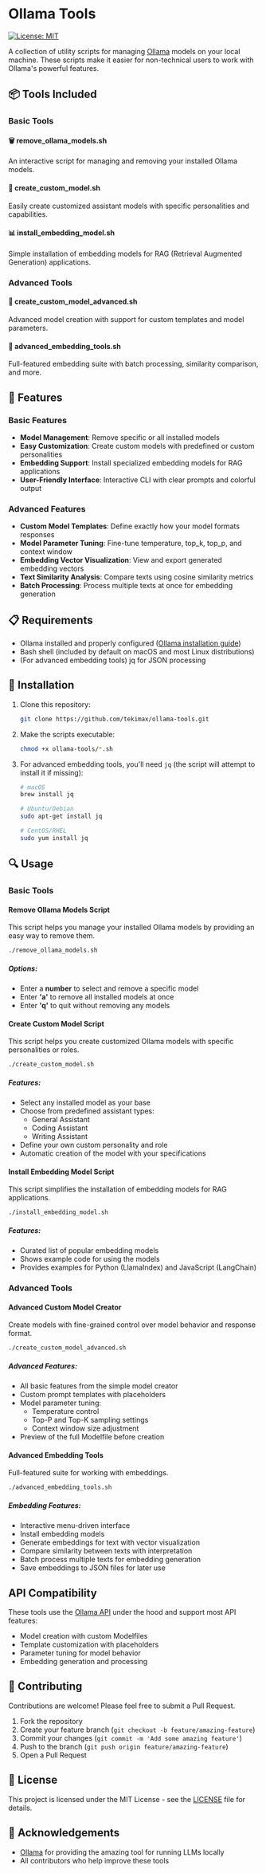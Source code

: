 # Ollama Tools

[![License: MIT](https://img.shields.io/badge/License-MIT-yellow.svg)](https://opensource.org/licenses/MIT)

A collection of utility scripts for managing [Ollama](https://ollama.ai/) models on your local machine. These scripts make it easier for non-technical users to work with Ollama's powerful features.

## 📦 Tools Included

### Basic Tools

#### 🗑️ remove_ollama_models.sh

An interactive script for managing and removing your installed Ollama models.

#### 🤖 create_custom_model.sh

Easily create customized assistant models with specific personalities and capabilities.

#### 📊 install_embedding_model.sh

Simple installation of embedding models for RAG (Retrieval Augmented Generation) applications.

### Advanced Tools

#### 🚀 create_custom_model_advanced.sh

Advanced model creation with support for custom templates and model parameters.

#### 🧠 advanced_embedding_tools.sh

Full-featured embedding suite with batch processing, similarity comparison, and more.

## 🚀 Features

### Basic Features

- **Model Management**: Remove specific or all installed models
- **Easy Customization**: Create custom models with predefined or custom personalities
- **Embedding Support**: Install specialized embedding models for RAG applications
- **User-Friendly Interface**: Interactive CLI with clear prompts and colorful output

### Advanced Features

- **Custom Model Templates**: Define exactly how your model formats responses
- **Model Parameter Tuning**: Fine-tune temperature, top_k, top_p, and context window
- **Embedding Vector Visualization**: View and export generated embedding vectors
- **Text Similarity Analysis**: Compare texts using cosine similarity metrics
- **Batch Processing**: Process multiple texts at once for embedding generation

## 📋 Requirements

- Ollama installed and properly configured ([Ollama installation guide](https://ollama.ai/download))
- Bash shell (included by default on macOS and most Linux distributions)
- (For advanced embedding tools) jq for JSON processing

## 🔧 Installation

1. Clone this repository:
   ```bash
   git clone https://github.com/tekimax/ollama-tools.git
   ```

2. Make the scripts executable:
   ```bash
   chmod +x ollama-tools/*.sh
   ```

3. For advanced embedding tools, you'll need `jq` (the script will attempt to install it if missing):
   ```bash
   # macOS
   brew install jq
   
   # Ubuntu/Debian
   sudo apt-get install jq
   
   # CentOS/RHEL
   sudo yum install jq
   ```

## 🔍 Usage

### Basic Tools

#### Remove Ollama Models Script

This script helps you manage your installed Ollama models by providing an easy way to remove them.

```bash
./remove_ollama_models.sh
```

##### Options:

- Enter a **number** to select and remove a specific model
- Enter **'a'** to remove all installed models at once
- Enter **'q'** to quit without removing any models

#### Create Custom Model Script

This script helps you create customized Ollama models with specific personalities or roles.

```bash
./create_custom_model.sh
```

##### Features:

- Select any installed model as your base
- Choose from predefined assistant types:
  - General Assistant
  - Coding Assistant
  - Writing Assistant
- Define your own custom personality and role
- Automatic creation of the model with your specifications

#### Install Embedding Model Script

This script simplifies the installation of embedding models for RAG applications.

```bash
./install_embedding_model.sh
```

##### Features:

- Curated list of popular embedding models
- Shows example code for using the models
- Provides examples for Python (LlamaIndex) and JavaScript (LangChain)

### Advanced Tools

#### Advanced Custom Model Creator

Create models with fine-grained control over model behavior and response format.

```bash
./create_custom_model_advanced.sh
```

##### Advanced Features:

- All basic features from the simple model creator
- Custom prompt templates with placeholders
- Model parameter tuning:
  - Temperature control
  - Top-P and Top-K sampling settings
  - Context window size adjustment
- Preview of the full Modelfile before creation

#### Advanced Embedding Tools

Full-featured suite for working with embeddings.

```bash
./advanced_embedding_tools.sh
```

##### Embedding Features:

- Interactive menu-driven interface
- Install embedding models
- Generate embeddings for text with vector visualization
- Compare similarity between texts with interpretation
- Batch process multiple texts for embedding generation
- Save embeddings to JSON files for later use

## API Compatibility

These tools use the [Ollama API](https://github.com/ollama/ollama/blob/main/docs/api.md) under the hood and support most API features:

- Model creation with custom Modelfiles
- Template customization with placeholders
- Parameter tuning for model behavior
- Embedding generation and processing

## 🤝 Contributing

Contributions are welcome! Please feel free to submit a Pull Request.

1. Fork the repository
2. Create your feature branch (`git checkout -b feature/amazing-feature`)
3. Commit your changes (`git commit -m 'Add some amazing feature'`)
4. Push to the branch (`git push origin feature/amazing-feature`)
5. Open a Pull Request

## 📜 License

This project is licensed under the MIT License - see the [LICENSE](LICENSE) file for details.

## 🙏 Acknowledgements

- [Ollama](https://ollama.ai/) for providing the amazing tool for running LLMs locally
- All contributors who help improve these tools 